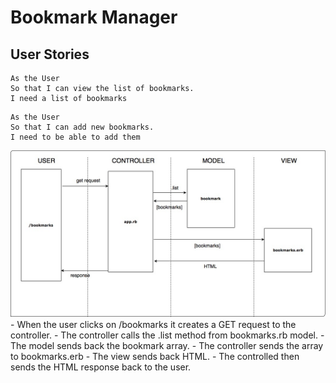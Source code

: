 # Bookmark Manager

## User Stories
```
As the User
So that I can view the list of bookmarks.
I need a list of bookmarks
```
```
As the User
So that I can add new bookmarks.
I need to be able to add them
```
<img alt="Diagram of Domain Model" src="https://raw.githubusercontent.com/Nandini0206/bookmark-manager/master/Bookmark%20list%20-%20model.jpg">
- When the user clicks on /bookmarks it creates a GET request to the controller.
- The controller calls the .list method from bookmarks.rb model.
- The model sends back the bookmark array.
- The controller sends the array to bookmarks.erb
- The view sends back HTML.
- The controlled then sends the HTML response back to the user.
